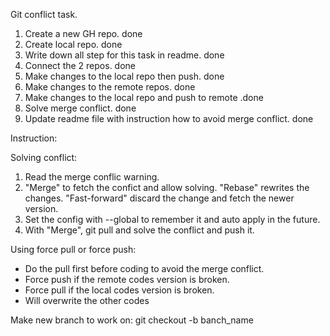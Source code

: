 Git conflict task.

1. Create a new GH repo. done
2. Create local repo. done
3. Write down all step for this task in readme. done
4. Connect the 2 repos. done
5. Make changes to the local repo then push. done
6. Make changes to the remote repos. done
7. Make changes to the local repo and push to remote .done
8. Solve merge conflict. done
9. Update readme file with instruction how to avoid merge conflict. done

Instruction:

Solving conflict:

1. Read the merge conflic warning.
2. "Merge" to fetch the confict and allow solving. "Rebase" rewrites the changes. "Fast-forward" discard the change and fetch the newer version.
3. Set the config with --global to remember it and auto apply in the future.
4. With "Merge", git pull and solve the conflict and push it.

Using force pull or force push:

- Do the pull first before coding to avoid the merge conflict.
- Force push if the remote codes version is broken.
- Force pull if the local codes version is broken.
- Will overwrite the other codes

Make new branch to work on:
git checkout -b banch_name
